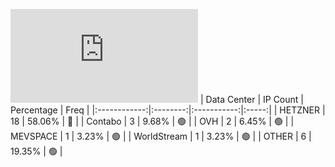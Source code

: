 ![Diagramm](https://github.com/obajay/StateSync-snapshots/blob/main/Projects/Hypersign/1/README.md)
| Data Center | IP Count | Percentage | Freq |
|:------------:|:--------:|:-----------:|:-----:|
| HETZNER | 18 | 58.06% | 🔴 |
| Contabo | 3 | 9.68% | 🟢 |
| OVH | 2 | 6.45% | 🟢 |
| MEVSPACE | 1 | 3.23% | 🟢 |
| WorldStream | 1 | 3.23% | 🟢 |
| OTHER | 6 | 19.35% | 🟢 |